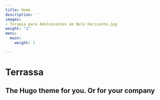 ```yaml
---
title: Home
description: ''
images:
- Terapia para Adolescentes em Belo Horizonte.jpg
weight: "1"
menu:
  main:
    weight: 1

---
```

# Terrassa

## The Hugo theme for you. Or for your company